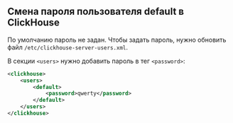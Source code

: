 ## Смена пароля пользователя default в ClickHouse

По умолчанию пароль не задан. Чтобы задать пароль, нужно обновить файл
`/etc/clickhouse-server-users.xml`.

В секции `<users>` нужно добавить пароль в тег `<password>`:

```xml
<clickhouse>
    <users>
        <default>
            <password>qwerty</password>
        </default>
    </users>
</clickhouse>
```
